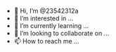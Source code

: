 - 👋 Hi, I’m @23542312a
- 👀 I’m interested in ...
- 🌱 I’m currently learning ...
- 💞️ I’m looking to collaborate on ...
- 📫 How to reach me ...

<!---
23542312a/23542312a is a ✨ special ✨ repository because its `README.md` (this file) appears on your GitHub profile.
You can click the Preview link to take a look at your changes.
--->
